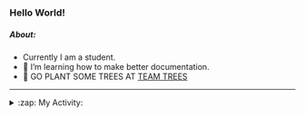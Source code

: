 ### Hello World!

##### About:
- Currently I am a student.
- 🌱 I’m learning how to make better documentation.
- 🌱 GO PLANT SOME TREES AT [TEAM TREES](https://teamtrees.org/)

---
<details>
  <summary>:zap: My Activity:</summary>
  
<!--START_SECTION:waka-->
![Code Time](http://img.shields.io/badge/Code%20Time-1%2C093%20hrs%203%20mins-blue)

**I'm a Night 🦉** 

```text
🌞 Morning                1370 commits        ██░░░░░░░░░░░░░░░░░░░░░░░   09.12 % 
🌆 Daytime                5215 commits        █████████░░░░░░░░░░░░░░░░   34.71 % 
🌃 Evening                4345 commits        ███████░░░░░░░░░░░░░░░░░░   28.92 % 
🌙 Night                  4096 commits        ███████░░░░░░░░░░░░░░░░░░   27.26 % 
```
📅 **I'm Most Productive on Wednesday** 

```text
Monday                   2288 commits        ████░░░░░░░░░░░░░░░░░░░░░   15.23 % 
Tuesday                  1826 commits        ███░░░░░░░░░░░░░░░░░░░░░░   12.15 % 
Wednesday                3543 commits        ██████░░░░░░░░░░░░░░░░░░░   23.58 % 
Thursday                 1900 commits        ███░░░░░░░░░░░░░░░░░░░░░░   12.64 % 
Friday                   1496 commits        ██░░░░░░░░░░░░░░░░░░░░░░░   09.96 % 
Saturday                 1352 commits        ██░░░░░░░░░░░░░░░░░░░░░░░   09.00 % 
Sunday                   2621 commits        ████░░░░░░░░░░░░░░░░░░░░░   17.44 % 
```


📊 **This Week I Spent My Time On** 

```text
🔥 Editors: 
VS Code                  7 hrs 30 mins       █████████████████████████   100.00 % 

🐱‍💻 Projects: 
CSF22                    4 hrs 18 mins       ██████████████░░░░░░░░░░░   57.45 % 
praise                   2 hrs 33 mins       █████████░░░░░░░░░░░░░░░░   34.15 % 
TEA-onboarding-bot       21 mins             █░░░░░░░░░░░░░░░░░░░░░░░░   04.67 % 
technocean-frontend      16 mins             █░░░░░░░░░░░░░░░░░░░░░░░░   03.65 % 
CSF                      0 secs              ░░░░░░░░░░░░░░░░░░░░░░░░░   00.09 % 
```


 Last Updated on 10/04/2023 22:08:54 UTC
<!--END_SECTION:waka-->
</details>

